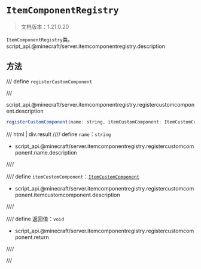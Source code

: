 # `ItemComponentRegistry`

> 文档版本：1.21.0.20

`ItemComponentRegistry`类。script_api.@minecraft/server.itemcomponentregistry.description

## 方法

/// define
`registerCustomComponent`


///

script_api.@minecraft/server.itemcomponentregistry.registercustomcomponent.description

```js
registerCustomComponent(name: string, itemCustomComponent: ItemCustomComponent): void
```

/// html | div.result
//// define
`name`：`string`

- script_api.@minecraft/server.itemcomponentregistry.registercustomcomponent.name.description


////

//// define
`itemCustomComponent`：[`ItemCustomComponent`](./itemcustomcomponent.md)

- script_api.@minecraft/server.itemcomponentregistry.registercustomcomponent.itemcustomcomponent.description


////

//// define
返回值：`void`

- script_api.@minecraft/server.itemcomponentregistry.registercustomcomponent.return


////

///

